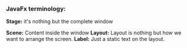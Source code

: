 
### JavaFx terminology:

**Stage:** it's nothing but the complete window

**Scene:** Content inside the window
**Layout:** Layout is nothing but how we want to arrange the screen.
**Label:** Just a static text on the layout.